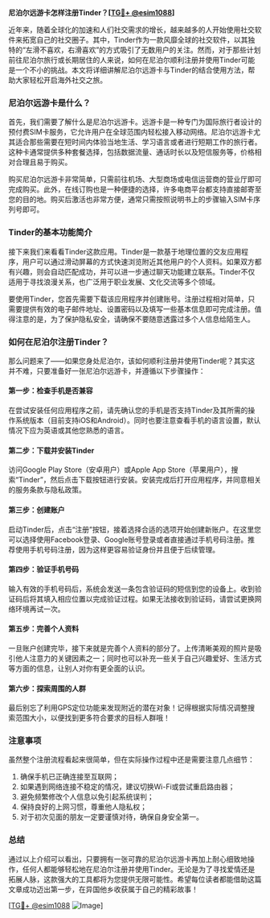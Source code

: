 **尼泊尔远游卡怎样注册Tinder？[[TG💪+ @esim1088](https://t.me/s/esim1088)]**

近年来，随着全球化的加速和人们社交需求的增长，越来越多的人开始使用社交软件来拓宽自己的社交圈子。其中，Tinder作为一款风靡全球的社交软件，以其独特的“左滑不喜欢，右滑喜欢”的方式吸引了无数用户的关注。然而，对于那些计划前往尼泊尔旅行或长期居住的人来说，如何在尼泊尔顺利注册并使用Tinder可能是一个不小的挑战。本文将详细讲解尼泊尔远游卡与Tinder的结合使用方法，帮助大家轻松开启海外社交之旅。

### 尼泊尔远游卡是什么？

首先，我们需要了解什么是尼泊尔远游卡。远游卡是一种专门为国际旅行者设计的预付费SIM卡服务，它允许用户在全球范围内轻松接入移动网络。尼泊尔远游卡尤其适合那些需要在短时间内体验当地生活、学习语言或者进行短期工作的旅行者。这种卡通常提供多种套餐选择，包括数据流量、通话时长以及短信服务等，价格相对合理且易于购买。

购买尼泊尔远游卡非常简单，只需前往机场、大型商场或电信运营商的营业厅即可完成购买。此外，在线订购也是一种便捷的选择，许多电商平台都支持直接邮寄至您的目的地。购买后激活也非常方便，通常只需按照说明书上的步骤输入SIM卡序列号即可。

### Tinder的基本功能简介

接下来我们来看看Tinder这款应用。Tinder是一款基于地理位置的交友应用程序，用户可以通过滑动屏幕的方式快速浏览附近其他用户的个人资料。如果双方都有兴趣，则会自动匹配成功，并可以进一步通过聊天功能建立联系。Tinder不仅适用于寻找浪漫关系，也广泛用于职业发展、文化交流等多个领域。

要使用Tinder，您首先需要下载该应用程序并创建账号。注册过程相对简单，只需要提供有效的电子邮件地址、设置密码以及填写一些基本信息即可完成注册。值得注意的是，为了保护隐私安全，请确保不要随意透露过多个人信息给陌生人。

### 如何在尼泊尔注册Tinder？

那么问题来了——如果您身处尼泊尔，该如何顺利注册并使用Tinder呢？其实这并不难，只要准备好一张尼泊尔远游卡，并遵循以下步骤操作：

#### 第一步：检查手机是否兼容
在尝试安装任何应用程序之前，请先确认您的手机是否支持Tinder及其所需的操作系统版本（目前支持iOS和Android）。同时也要注意查看手机的语言设置，默认情况下应为英语或其他您熟悉的语言。

#### 第二步：下载并安装Tinder
访问Google Play Store（安卓用户）或Apple App Store（苹果用户），搜索“Tinder”，然后点击下载按钮进行安装。安装完成后打开应用程序，并同意相关的服务条款与隐私政策。

#### 第三步：创建账户
启动Tinder后，点击“注册”按钮，接着选择合适的选项开始创建新账户。在这里您可以选择使用Facebook登录、Google账号登录或者直接通过手机号码注册。推荐使用手机号码注册，因为这样更容易验证身份并且便于后续管理。

#### 第四步：验证手机号码
输入有效的手机号码后，系统会发送一条包含验证码的短信到您的设备上。收到验证码后将其填入相应位置以完成验证过程。如果无法接收到验证码，请尝试更换网络环境再试一次。

#### 第五步：完善个人资料
一旦账户创建完毕，接下来就是完善个人资料的部分了。上传清晰美观的照片是吸引他人注意力的关键因素之一；同时也可以补充一些关于自己兴趣爱好、生活方式等方面的信息，让别人对你有更全面的认识。

#### 第六步：探索周围的人群
最后别忘了利用GPS定位功能来发现附近的潜在对象！记得根据实际情况调整搜索范围大小，以便找到更多符合要求的目标人群哦！

### 注意事项

虽然整个注册流程看起来很简单，但在实际操作过程中还是需要注意几点细节：
1. 确保手机已正确连接至互联网；
2. 如果遇到网络连接不稳定的情况，建议切换Wi-Fi或尝试重启路由器；
3. 避免频繁修改个人信息以免引起系统误判；
4. 保持良好的上网习惯，尊重他人隐私权；
5. 对于初次见面的朋友一定要谨慎对待，确保自身安全第一。

### 总结

通过以上介绍可以看出，只要拥有一张可靠的尼泊尔远游卡再加上耐心细致地操作，任何人都能够轻松地在尼泊尔注册并使用Tinder。无论是为了寻找爱情还是拓展人脉，这款强大的工具都将为您提供无限可能性。希望每位读者都能借助这篇文章成功迈出第一步，在异国他乡收获属于自己的精彩故事！

[[TG💪+ @esim1088](https://t.me/s/esim1088) ![Image](https://i.postimg.cc/4NQfJmqS/Snipaste-2025-05-13-00-14-12.png)]